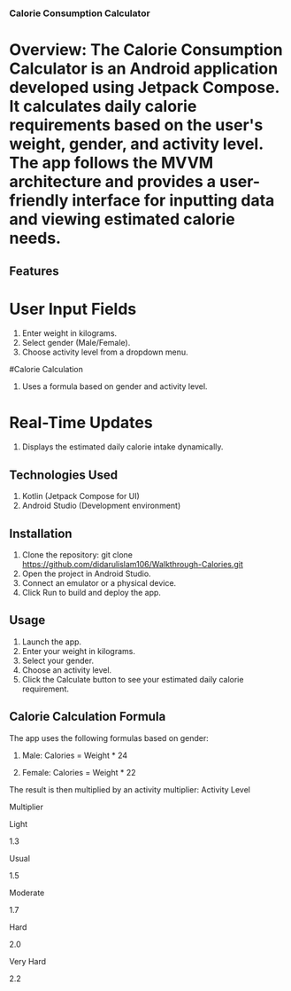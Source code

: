 ### Calorie Consumption Calculator

# Overview: The Calorie Consumption Calculator is an Android application developed using Jetpack Compose. It calculates daily calorie requirements based on the user's weight, gender, and activity level. The app follows the MVVM architecture and provides a user-friendly interface for inputting data and viewing estimated calorie needs.

## Features

# User Input Fields
1. Enter weight in kilograms.
2. Select gender (Male/Female).
3. Choose activity level from a dropdown menu.

#Calorie Calculation
1. Uses a formula based on gender and activity level.

# Real-Time Updates
1. Displays the estimated daily calorie intake dynamically.

## Technologies Used
1. Kotlin (Jetpack Compose for UI)
2. Android Studio (Development environment)

## Installation
1. Clone the repository: git clone https://github.com/didarulislam106/Walkthrough-Calories.git
2. Open the project in Android Studio.
3. Connect an emulator or a physical device.
4. Click Run to build and deploy the app.

## Usage
1. Launch the app.
2. Enter your weight in kilograms.
3. Select your gender.
4. Choose an activity level.
5. Click the Calculate button to see your estimated daily calorie requirement.

## Calorie Calculation Formula

The app uses the following formulas based on gender:
1. Male: Calories = Weight * 24

2. Female: Calories = Weight * 22

The result is then multiplied by an activity multiplier:
Activity Level

Multiplier

Light

1.3

Usual

1.5

Moderate

1.7

Hard

2.0

Very Hard

2.2
